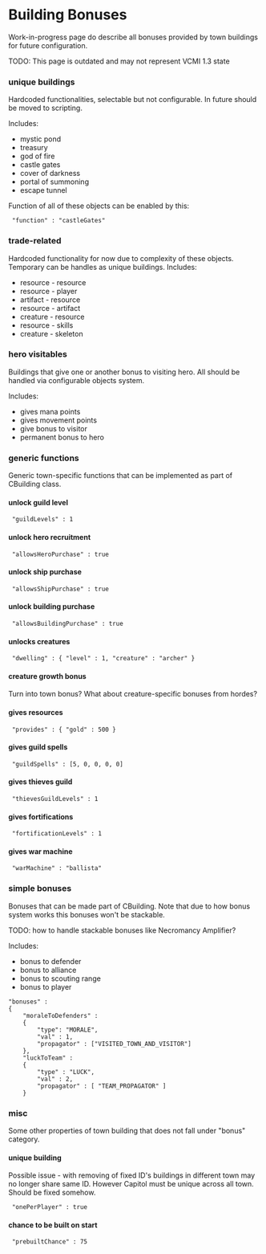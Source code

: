# Building Bonuses

Work-in-progress page do describe all bonuses provided by town buildings
for future configuration.

TODO: This page is outdated and may not represent VCMI 1.3 state

### unique buildings

Hardcoded functionalities, selectable but not configurable. In future
should be moved to scripting.

Includes:

- mystic pond
- treasury
- god of fire
- castle gates
- cover of darkness
- portal of summoning
- escape tunnel

Function of all of these objects can be enabled by this:

``` jsonc
 "function" : "castleGates" 
```

### trade-related

Hardcoded functionality for now due to complexity of these objects.
Temporary can be handles as unique buildings. Includes:

- resource - resource
- resource - player
- artifact - resource
- resource - artifact
- creature - resource
- resource - skills
- creature - skeleton

### hero visitables

Buildings that give one or another bonus to visiting hero. All should be
handled via configurable objects system.

Includes:

- gives mana points
- gives movement points
- give bonus to visitor
- permanent bonus to hero

### generic functions

Generic town-specific functions that can be implemented as part of
CBuilding class.

#### unlock guild level

``` jsonc
 "guildLevels" : 1 
```

#### unlock hero recruitment

``` jsonc
 "allowsHeroPurchase" : true 
```

#### unlock ship purchase

``` jsonc
 "allowsShipPurchase" : true 
```

#### unlock building purchase

``` jsonc
 "allowsBuildingPurchase" : true 
```

#### unlocks creatures

``` jsonc
 "dwelling" : { "level" : 1, "creature" : "archer" } 
```

#### creature growth bonus

Turn into town bonus? What about creature-specific bonuses from hordes?

#### gives resources

``` jsonc
 "provides" : { "gold" : 500 } 
```

#### gives guild spells

``` jsonc
 "guildSpells" : [5, 0, 0, 0, 0] 
```

#### gives thieves guild

``` jsonc
 "thievesGuildLevels" : 1 
```

#### gives fortifications

``` jsonc
 "fortificationLevels" : 1 
```

#### gives war machine

``` jsonc
 "warMachine" : "ballista" 
```

### simple bonuses

Bonuses that can be made part of CBuilding. Note that due to how bonus
system works this bonuses won't be stackable.

TODO: how to handle stackable bonuses like Necromancy Amplifier?

Includes:

- bonus to defender
- bonus to alliance
- bonus to scouting range
- bonus to player

``` jsonc
"bonuses" :
{
	"moraleToDefenders" :
	{
		"type": "MORALE",
		"val" : 1,
		"propagator" : ["VISITED_TOWN_AND_VISITOR"]
	},
	"luckToTeam" :
	{
		"type" : "LUCK",
		"val" : 2,
		"propagator" : [ "TEAM_PROPAGATOR" ]
	}
```

### misc

Some other properties of town building that does not fall under "bonus"
category.

#### unique building

Possible issue - with removing of fixed ID's buildings in different town
may no longer share same ID. However Capitol must be unique across all
town. Should be fixed somehow.

``` jsonc
 "onePerPlayer" : true 
```

#### chance to be built on start

``` jsonc
 "prebuiltChance" : 75 
```
